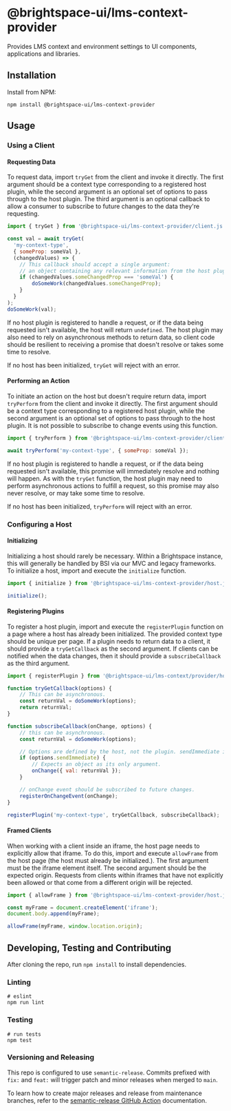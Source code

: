 # @brightspace-ui/lms-context-provider

Provides LMS context and environment settings to UI components, applications and libraries.

## Installation

Install from NPM:

```shell
npm install @brightspace-ui/lms-context-provider
```

## Usage

### Using a Client

#### Requesting Data

To request data, import `tryGet` from the client and invoke it directly. The first argument should be a context type corresponding to a registered host plugin, while the second argument is an optional set of options to pass through to the host plugin. The third argument is an optional callback to allow a consumer to subscribe to future changes to the data they're requesting.

```js
import { tryGet } from '@brightspace-ui/lms-context-provider/client.js';

const val = await tryGet(
  'my-context-type',
  { someProp: someVal },
  (changedValues) => {
    // This callback should accept a single argument:
    // an object containing any relevant information from the host plugin
	if (changedValues.someChangedProp === 'someVal') {
		doSomeWork(changedValues.someChangedProp);
	}
  }
);
doSomeWork(val);
```

If no host plugin is registered to handle a request, or if the data being requested isn't available, the host will return `undefined`. The host plugin may also need to rely on asynchronous methods to return data, so client code should be resilient to receiving a promise that doesn't resolve or takes some time to resolve.

If no host has been initialized, `tryGet` will reject with an error.

#### Performing an Action

To initiate an action on the host but doesn't require return data, import `tryPerform` from the client and invoke it directly. The first argument should be a context type corresponding to a registered host plugin, while the second argument is an optional set of options to pass through to the host plugin. It is not possible to subscribe to change events using this function.

```js
import { tryPerform } from '@brightspace-ui/lms-context-provider/client.js;'

await tryPerform('my-context-type', { someProp: someVal });
```

If no host plugin is registered to handle a request, or if the data being requested isn't available, this promise will immediately resolve and nothing will happen. As with the `tryGet` function, the host plugin may need to perform asynchronous actions to fulfill a request, so this promise may also never resolve, or may take some time to resolve.

If no host has been initialized, `tryPerform` will reject with an error.

### Configuring a Host

#### Initializing

Initializing a host should rarely be necessary. Within a Brightspace instance, this will generally be handled by BSI via our MVC and legacy frameworks. To initialize a host, import and execute the `initialize` function.

```js
import { initialize } from '@brightspace-ui/lms-context-provider/host.js';

initialize();
```

#### Registering Plugins

To register a host plugin, import and execute the `registerPlugin` function on a page where a host has already been initialized. The provided context type should be unique per page. If a plugin needs to return data to a client, it should provide a `tryGetCallback` as the second argument. If clients can be notified when the data changes, then it should provide a `subscribeCallback` as the third argument.

```js
import { registerPlugin } from '@brightspace-ui/lms-context/provider/host.js';

function tryGetCallback(options) {
	// This can be asynchronous.
	const returnVal = doSomeWork(options);
	return returnVal;
}

function subscribeCallback(onChange, options) {
	// this can be asynchronous.
	const returnVal = doSomeWork(options);

	// Options are defined by the host, not the plugin. sendImmediate indicates the change handler should be invoked immediately.
	if (options.sendImmediate) {
		// Expects an object as its only argument.
		onChange({ val: returnVal });
	}

	// onChange event should be subscribed to future changes.
	registerOnChangeEvent(onChange);
}

registerPlugin('my-context-type', tryGetCallback, subscribeCallback);
```

#### Framed Clients

When working with a client inside an iframe, the host page needs to explicitly allow that iframe. To do this, import and execute `allowFrame` from the host page (the host must already be initialized.). The first argument must be the iframe element itself. The second argument should be the expected origin. Requests from clients within iframes that have not explicitly been allowed or that come from a different origin will be rejected.

```js
import { allowFrame } from '@brightspace-ui/lms-context-provider/host.js';

const myFrame = document.createElement('iframe');
document.body.append(myFrame);

allowFrame(myFrame, window.location.origin);
```

## Developing, Testing and Contributing

After cloning the repo, run `npm install` to install dependencies.

### Linting

```shell
# eslint
npm run lint
```

### Testing

```shell
# run tests
npm test
```

### Versioning and Releasing

This repo is configured to use `semantic-release`. Commits prefixed with `fix:` and `feat:` will trigger patch and minor releases when merged to `main`.

To learn how to create major releases and release from maintenance branches, refer to the [semantic-release GitHub Action](https://github.com/BrightspaceUI/actions/tree/main/semantic-release) documentation.
